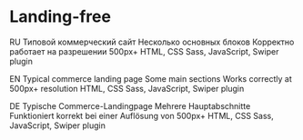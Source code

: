 # Landing-free

RU
Типовой коммерческий сайт
Несколько основных блоков
Корректно работает на разрешении 500px+
HTML, CSS Sass, JavaScript, Swiper plugin

EN
Typical commerce landing page
Some main sections
Works correctly at 500px+ resolution
HTML, CSS Sass, JavaScript, Swiper plugin

DE
Typische Commerce-Landingpage
Mehrere Hauptabschnitte
Funktioniert korrekt bei einer Auflösung von 500px+
HTML, CSS Sass, JavaScript, Swiper plugin
